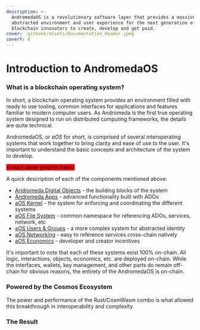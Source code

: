 ```yaml
---
description: >-
  AndromedaOS is a revolutionary software layer that provides a massively
  abstracted environment and user experience for the next generation of
  blockchain innovators to create, develop and get paid.
cover: .gitbook/assets/Documentation_Header.jpeg
coverY: 0
---
```


# Introduction to AndromedaOS

### What is a blockchain operating system?

In short, a blockchain operating system provides an environment filled with ready to use tooling, common interfaces for applications and features familiar to modern computer users. As Andromeda is the first true operating system designed to run on distributed computing frameworks, the details are quite technical.

AndromedaOS, or _aOS_ for short, is comprised of several interoperating systems that work together to bring clarity and ease of use to the user. It's important to understand the basic concepts and architecture of the system to develop.

<mark style="background-color:red;">\<insert abdel graphic here></mark>

A quick description of each of the components mentioned above:

* [Andromeda Digital Objects](broken-reference) - the building blocks of the system
* [Andromeda Apps](platform-and-framework/andromeda-apps/) - advanced functionality built with ADOs
* [aOS Kernel](platform-and-framework/aos-kernel.md) - the system for enforcing and coordinating the different systems
* [aOS File System](platform-and-framework/aos-file-system/) - common namespace for referencing ADOs, services, network, etc
* [aOS Users & Groups](platform-and-framework/aos-users-and-groups.md) - a more complex system for abstracted identity
* [aOS Networking](platform-and-framework/aos-networking.md) - easy to reference services cross-chain natively
* [aOS Economics](platform-and-framework/aos-economics/) - developer and creator incentives

It's important to note that each of these systems exist 100% on-chain. All logic, interactions, objects, economics, etc. are deployed on-chain. While the interfaces, wallets, key management, and other parts do remain off-chain for obvious reasons, the entirety of the AndromedaOS is on-chain.

### Powered by the Cosmos Ecosystem

The power and performance of the Rust/CosmWasm combo is what allowed this breakthrough in interoperability and complexity.

### The Result
